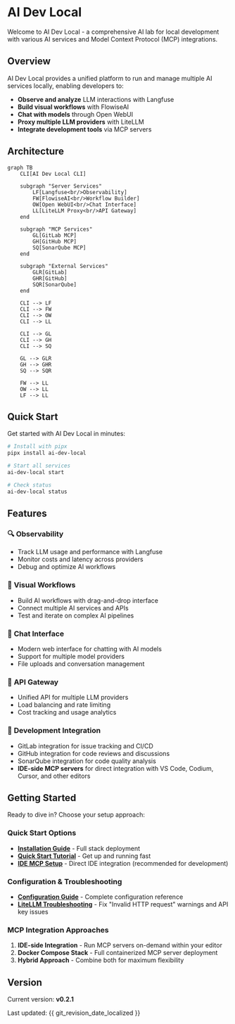 # AI Dev Local

Welcome to AI Dev Local - a comprehensive AI lab for local development with various AI services and Model Context Protocol (MCP) integrations.

## Overview

AI Dev Local provides a unified platform to run and manage multiple AI services locally, enabling developers to:

- **Observe and analyze** LLM interactions with Langfuse
- **Build visual workflows** with FlowiseAI
- **Chat with models** through Open WebUI
- **Proxy multiple LLM providers** with LiteLLM
- **Integrate development tools** via MCP servers

## Architecture

```mermaid
graph TB
    CLI[AI Dev Local CLI]
    
    subgraph "Server Services"
        LF[Langfuse<br/>Observability]
        FW[FlowiseAI<br/>Workflow Builder]
        OW[Open WebUI<br/>Chat Interface]
        LL[LiteLLM Proxy<br/>API Gateway]
    end
    
    subgraph "MCP Services"
        GL[GitLab MCP]
        GH[GitHub MCP]
        SQ[SonarQube MCP]
    end
    
    subgraph "External Services"
        GLR[GitLab]
        GHR[GitHub]
        SQR[SonarQube]
    end
    
    CLI --> LF
    CLI --> FW
    CLI --> OW
    CLI --> LL
    
    CLI --> GL
    CLI --> GH
    CLI --> SQ
    
    GL --> GLR
    GH --> GHR
    SQ --> SQR
    
    FW --> LL
    OW --> LL
    LF --> LL
```

## Quick Start

Get started with AI Dev Local in minutes:

```bash
# Install with pipx
pipx install ai-dev-local

# Start all services
ai-dev-local start

# Check status
ai-dev-local status
```

## Features

### 🔍 **Observability**
- Track LLM usage and performance with Langfuse
- Monitor costs and latency across providers
- Debug and optimize AI workflows

### 🎨 **Visual Workflows**
- Build AI workflows with drag-and-drop interface
- Connect multiple AI services and APIs
- Test and iterate on complex AI pipelines

### 💬 **Chat Interface**
- Modern web interface for chatting with AI models
- Support for multiple model providers
- File uploads and conversation management

### 🚀 **API Gateway**
- Unified API for multiple LLM providers
- Load balancing and rate limiting
- Cost tracking and usage analytics

### 🔧 **Development Integration**
- GitLab integration for issue tracking and CI/CD
- GitHub integration for code reviews and discussions
- SonarQube integration for code quality analysis
- **IDE-side MCP servers** for direct integration with VS Code, Codium, Cursor, and other editors

## Getting Started

Ready to dive in? Choose your setup approach:

### Quick Start Options
- **[Installation Guide](getting-started/installation.md)** - Full stack deployment
- **[Quick Start Tutorial](getting-started/quick-start.md)** - Get up and running fast
- **[IDE MCP Setup](IDE_MCP_SETUP.md)** - Direct IDE integration (recommended for development)

### Configuration & Troubleshooting
- **[Configuration Guide](CONFIGURATION.md)** - Complete configuration reference
- **[LiteLLM Troubleshooting](CONFIGURATION.md#litellm-troubleshooting)** - Fix "Invalid HTTP request" warnings and API key issues

### MCP Integration Approaches
1. **IDE-side Integration** - Run MCP servers on-demand within your editor
2. **Docker Compose Stack** - Full containerized MCP server deployment
3. **Hybrid Approach** - Combine both for maximum flexibility

## Version

Current version: **v0.2.1**

Last updated: {{ git_revision_date_localized }}

